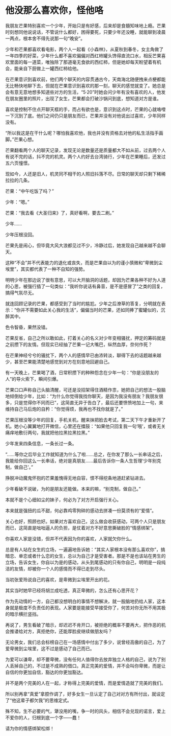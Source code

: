 # 他没那么喜欢你，怪他咯

我朋友芒果特别喜欢一个少年，开始只是有好感，后来却是食髓知味地上瘾。芒果时刻想同他说说话，不管说什么都好，困得要死，只要少年还没睡，就能聊到凌晨一两点，根本舍不得先说那一句“晚安”。 

少年和芒果都喜欢看电影，两个人一起看《小森林》，从夏秋到春冬，女主角做了一年四季的好菜，少年什么都不喜欢偏偏对西红柿罐头馋得直流口水，相反芒果喜欢里面的每一道菜，唯独除了那道毫无食欲的西红柿，但是她却每天盼望着有机会，能亲自下厨做上一罐西红柿给他。 

在芒果意识到喜欢前，他们两个聊天的内容贯通古今，天南海北随便拽来点梗都能无比畅快地聊下去，但就在芒果意识到喜欢的那一刻，聊天的感觉就变了。她总是会有意无意地想多知道些对方的生活，“5·20”时她会问少年有没有喜欢的人，他发在朋友圈里的照片，出现了女生，芒果都会打破沙锅问到底，想知道对方是谁。 

喜欢是控制不住点开聊天框的手，而占有欲也是，意识到这点时，芒果的心就咯噔一下沉到了底。他们之间仍只是朋友而已，芒果并没有对他说出过喜欢，少年同样没有。 

“所以我这是在干什么呢？哪怕我喜欢他，我也并没有资格去对他的私生活指手画脚。”芒果心想。 

芒果翻看两个人的聊天记录，发现无论是数量还是质量都大不如从前，过去两个人有说不完的话，抖不完的机灵。两个人约好去台湾骑行，少年在芒果睡后，还发过五六页憧憬。 

现如今，人还是旧人，机灵同不相干的人照旧抖落不尽。日常的聊天却只剩下稀稀拉拉的几条。 

芒果：“中午吃饭了吗？” 

少年：“嗯。” 

芒果：“我去看《大圣归来》了，真好看啊，要去二刷。” 

少年…… 

少年压根没回。 

芒果先是闹心，但毕竟大风大浪都见过不少，冷静过后，她发现自己越来越不会聊天。 

这种“不会”并不代表能力的退化或丧失，而是芒果自以为的谨小慎微和“卑微到尘埃里”，其实都代表了一种不自知的强势。 

明明少年在那边说了很有意思，可以大开脑洞的话题，却因为芒果各种不好为人道的心思，被强行插了一句类似：“我听你说话有鼻音，是不是感冒了”之类的回复，搞得气氛尽无。 

就连回顾记录的芒果，都感受到了当时的尴尬。少年之后潦草的答复，分明就在表示：“你并不需要如此关心我的生活”，偏偏当时的芒果，还如同捧了蜜罐似的，沉醉其中。 

色令智昏，果然没错。 

芒果反省，自己之所以敢如此，打着关心的名义对少年变相骚扰，押定的筹码就是之前攒下的友情。但现实已经抽了芒果一记大嘴巴，纵然血厚，奈何作死？ 

在芒果神经兮兮的骚扰下，两个人的感情早已由浓转淡，聊得下去的话题越来越少，甚至芒果能清楚地感觉到对方在刻意地回避自己。 

有一天晚上，芒果喝了酒，日常积攒下的种种怨念在少年一句：“你是没朋友的人”的导火索下，瞬间引爆。 

芒果口口声称自己头脑清醒，可还是没招架得住酒精作祟，她把自己的想法一股脑地倾倒给少年，比如：“为什么你觉得我找你聊天，是因为我没有朋友？我朋友很多，只是觉得你不同而已”，这简直无异于告白了，最后还要愤愤地加上一句，来维持自己马后炮的自矜：“你觉得烦，我再也不找你就是了。” 

芒果压根没等少年的回复，手机关机，醒来抹把脸去考试，第二天下午才重新开了机。她小心翼翼地打开微信，心里还在擂鼓：“如果他只回复我一句‘哦’，或者无关痛痒地敷衍两句，我就把他拉黑拉黑拉黑。” 

少年发来四条信息，一条长过一条。 

“……等你之后毕业工作就知道为什么了啦……总之，在你发了那么一长串话之后，我能给你回这么一长串话，绝对是真朋友……最后告诉你一条人生哲理‘少年别克制，做自己’。” 

挣脱冲动魔鬼怀抱的芒果羞愧得无地自容，恨不得挖条地道赶紧钻进去。 

少年看破不说破，为的是朋友还能做。本来的嘛，“别克制，做自己。” 

本就不是个心细如尘的妹子，何必为了对方开启强行关心。 

本来就是强扭的瓜不甜，何必靠鸡零狗碎的感动去拼凑一份莫须有的“爱情”。 

关心也好，照顾也好。如果对方喜欢自己，这么做会收获感动，可两个人只是朋友而已，这简直是咄咄逼人的负担，是仗着对方不好意思撕破脸的“情感绑架”。 

你喜欢人家是没错，但并不代表因为你的喜欢，人家就欠你什么。 

总是有人站在女生的立场，一遍遍地告诉她：“其实人家根本没有那么喜欢你”，搞暗恋、单恋或者什么恋的女生，总以为自己才是受害者。那是不是也该站在男生的立场，告诉女生，你自以为是的感动，从头到尾感动的只有你自己，明明是一段纯洁的友情，却被你一个人的感情而不得已走到尽头。 

当初张爱玲说自己的喜欢，是卑微到尘埃里开出的花。 

其实当时她早已经将胡兰成吃透，真正卑微的，怎么还有心思开花？ 

作为先动情的一方，自己都没想明白的事情不想解决，就一股脑地扔给人家，这本身就是极度不负责任的表现。人家要是能接受早接受你了，何苦对你无所不用其极的暗示横拦竖挡。 

再说了，男生看破了暗示，却迟迟不肯开口，被拒绝的概率不要再大，把作恶的机会推诿给对方，真拒绝你，还能厚脸皮继续做朋友吗？ 

无论男女，我们总会标榜自己在一场感情中付出了多少，说曾经高傲的自己，为了爱卑微到尘埃里，这不过是感动了自己而已。 

为爱可以谦卑，却不要卑微，没有任何人值得你去放弃独立人格的自己，说为了别人丢掉自己的，不过是不成熟的借口。真正完美的爱情，并不会叫你卑微，而是让自信的你更加自信，豁达的你更加豁达。 

并不是两个完美的人在一起，才称得上完美的爱情，而是爱情造就了完美的我们。 

所以别再拿“真爱”拿腔作调了，好多女生一旦认定了自己对对方有所付出，就设定了“他这辈子都欠我”的思维定式。 

殊不知，生不必要的气，犟没用的嘴，争一时的风头，相信不会兑现的诺言，爱上不爱你的人，归根到底一个字——蠢！ 

请为你的情感绑架松绑！